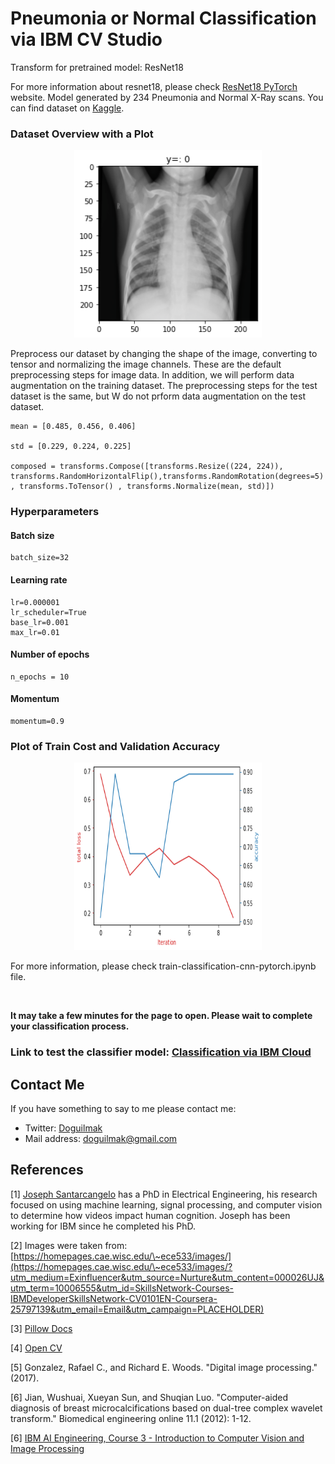 # Pneumonia or Normal Classification via IBM CV Studio

Transform for pretrained model: ResNet18

For more information about resnet18, please check [ResNet18 PyTorch](https://pytorch.org/vision/main/generated/torchvision.models.resnet18.html) website. Model generated by 234 Pneumonia and Normal X-Ray scans. You can find dataset on [Kaggle](https://www.kaggle.com/datasets/paultimothymooney/chest-xray-pneumonia).

### Dataset Overview with a Plot

<p align="center">
    <img height="300" width="300" src="dataset_overview.png"> 
</p>

Preprocess our dataset by changing the shape of the image, converting to tensor and normalizing the image channels. These are the default preprocessing steps for image data. In addition, we will perform data augmentation on the training dataset. The preprocessing steps for the test dataset is the same, but W do not prform data augmentation on the test dataset. 

    mean = [0.485, 0.456, 0.406]
    
    std = [0.229, 0.224, 0.225]
    
    composed = transforms.Compose([transforms.Resize((224, 224)), transforms.RandomHorizontalFlip(),transforms.RandomRotation(degrees=5) , transforms.ToTensor() , transforms.Normalize(mean, std)])

### Hyperparameters

#### Batch size

    batch_size=32

#### Learning rate

    lr=0.000001
    lr_scheduler=True
	base_lr=0.001
	max_lr=0.01

#### Number of epochs

    n_epochs = 10

#### Momentum

    momentum=0.9

### Plot of Train Cost and Validation Accuracy

<p align="center">
    <img height="300" width="300" src="acc_loss_graph.png"> 
</p>

For more information, please check train-classification-cnn-pytorch.ipynb file.

<br />

**It may take a few minutes for the page to open. Please wait to complete your classification process.**

<h3>Link to test the classifier model: <a href="https://pneumonia-626d3286ef19609ba9594154.mr4ngdkhlwg.eu-gb.codeengine.appdomain.cloud/" target="_blank">Classification via IBM Cloud</a></h3>


## Contact Me

If you have something to say to me please contact me: 

 - Twitter: [Doguilmak](https://twitter.com/Doguilmak)  
 - Mail address: doguilmak@gmail.com


## References

\[1] [Joseph Santarcangelo](https://www.linkedin.com/in/joseph-s-50398b136/?utm_medium=Exinfluencer&utm_source=Nurture&utm_content=000026UJ&utm_term=10006555&utm_id=SkillsNetwork-Courses-IBMDeveloperSkillsNetwork-CV0101EN-Coursera-25797139&utm_email=Email&utm_campaign=PLACEHOLDER) has a PhD in Electrical Engineering, his research focused on using machine learning, signal processing, and computer vision to determine how videos impact human cognition. Joseph has been working for IBM since he completed his PhD.

\[2]  Images were taken from: [https://homepages.cae.wisc.edu/\~ece533/images/](https://homepages.cae.wisc.edu/\~ece533/images/?utm_medium=Exinfluencer&utm_source=Nurture&utm_content=000026UJ&utm_term=10006555&utm_id=SkillsNetwork-Courses-IBMDeveloperSkillsNetwork-CV0101EN-Coursera-25797139&utm_email=Email&utm_campaign=PLACEHOLDER)

\[3]  <a href='https://pillow.readthedocs.io/en/stable/index.html?utm_medium=Exinfluencer&utm_source=Exinfluencer&utm_content=000026UJ&utm_term=10006555&utm_id=NA-SkillsNetwork-Channel-SkillsNetworkCoursesIBMDeveloperSkillsNetworkCV0101ENCoursera25797139-2021-01-01'>Pillow Docs</a>

\[4]  <a href='https://opencv.org/?utm_medium=Exinfluencer&utm_source=Exinfluencer&utm_content=000026UJ&utm_term=10006555&utm_id=NA-SkillsNetwork-Channel-SkillsNetworkCoursesIBMDeveloperSkillsNetworkCV0101ENCoursera25797139-2021-01-01'>Open CV</a>

\[5] Gonzalez, Rafael C., and Richard E. Woods. "Digital image processing." (2017).

\[6] Jian, Wushuai, Xueyan Sun, and Shuqian Luo. "Computer-aided diagnosis of breast microcalcifications based on dual-tree complex wavelet transform." Biomedical engineering online 11.1 (2012): 1-12.

\[6] [IBM AI Engineering, Course 3 - Introduction to Computer Vision and Image Processing](https://www.coursera.org/learn/introduction-computer-vision-watson-opencv?specialization=ai-engineer)

